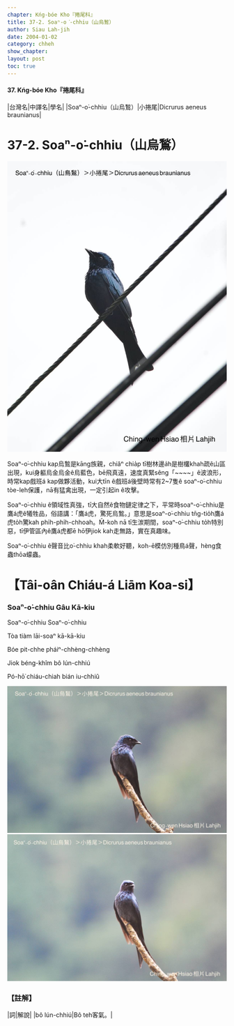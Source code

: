 ```yaml
---
chapter: Kńg-bóe Kho『捲尾科』
title: 37-2. Soaⁿ-o͘-chhiu（山烏鶖）
author: Siau Lah-jih
date: 2004-01-02
category: chheh
show_chapter: 
layout: post
toc: true
---
```


#### 37. Kńg-bóe Kho『捲尾科』


|台灣名|中譯名|學名|
|Soaⁿ-o͘-chhiu（山烏鶖）|小捲尾|Dicrurus aeneus braunianus|


# 37-2. Soaⁿ-o͘-chhiu（山烏鶖）

![](../too5/37/37-2-3.Soaⁿ-o͘-chhiu.jpg)


Soaⁿ-o͘-chhiu kap烏鶖是kāng族親，chiâⁿ chia̍p tī樹林邊a̍h是樹欉khah疏ê山區出現，kui身軀烏金烏金ê烏藍色，bē飛真遠，速度真緊sêng「~~~~」ê波浪形，時常kap戲班á kap做夥活動，kui大tīn ê戲班á後壁時常有2~7隻ê soaⁿ-o͘-chhiu tòe-leh保護，nā有猛禽出現，一定引起in ê攻擊。

Soaⁿ-o͘-chhiu ê領域性真強，tī大自然ê食物鏈定律之下，平常時soaⁿ-o͘-chhiu是鷹á虎ê犧牲品，俗語講：「鷹á虎，驚死烏鶖。」意思是soaⁿ-o͘-chhiu tn̄g-tio̍h鷹á虎to̍h驚kah phi̍h-phi̍h-chhoah。M̄-koh nā tī生湠期間，soaⁿ-o͘-chhiu to̍h特別惡，tī伊管區內ê鷹á虎都ē hō͘伊jiok kah走無路，實在真趣味。

Soaⁿ-o͘-chhiu ê聲音比o͘-chhiu khah柔軟好聽，koh-ē模仿別種鳥á聲，hèng食蟲thōa蠓蟲。





# 【Tâi-oân Chiáu-á Liām Koa-si】

### **Soaⁿ-o͘-chhiu Gâu Kā-kiu**


Soaⁿ-o͘-chhiu Soaⁿ-o͘-chhiu

Tòa tiàm lāi-soaⁿ kā-kā-kiu

Bóe pit-chhe pháiⁿ-chhèng-chhèng

Jiok béng-khîm bô lún-chhiú

Pó-hō͘ chiáu-chiah bián iu-chhiû




![](../too5/37/37-2-1.Soaⁿ-o͘-chhiu.jpg)
![](../too5/37/37-2-2.Soaⁿ-o͘-chhiu.jpg)




### 【註解】

|詞|解說|
|bô lún-chhiú|Bô teh客氣。|
